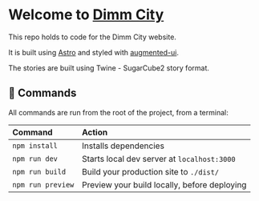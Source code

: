 # Welcome to [Dimm City](https://dimm.city)

This repo holds to code for the Dimm City website. 

It is built using [Astro](https://astro.build) and styled with [augmented-ui](http://augmented-ui.com).

The stories are built using Twine - SugarCube2 story format.

## 🧞 Commands

All commands are run from the root of the project, from a terminal:

| Command           | Action                                       |
|:----------------  |:-------------------------------------------- |
| `npm install`     | Installs dependencies                        |
| `npm run dev`     | Starts local dev server at `localhost:3000`  |
| `npm run build`   | Build your production site to `./dist/`      |
| `npm run preview` | Preview your build locally, before deploying |

